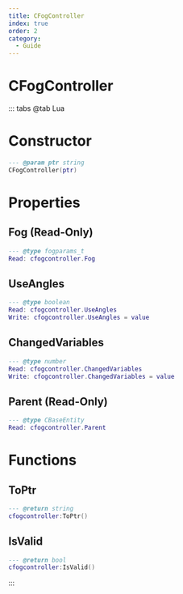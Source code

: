 ```yaml
---
title: CFogController
index: true
order: 2
category:
  - Guide
---
```


# CFogController

::: tabs
@tab Lua
# Constructor
```lua
--- @param ptr string
CFogController(ptr)
```
# Properties
## Fog (Read-Only)
```lua
--- @type fogparams_t
Read: cfogcontroller.Fog
```
## UseAngles 
```lua
--- @type boolean
Read: cfogcontroller.UseAngles
Write: cfogcontroller.UseAngles = value
```
## ChangedVariables 
```lua
--- @type number
Read: cfogcontroller.ChangedVariables
Write: cfogcontroller.ChangedVariables = value
```
## Parent (Read-Only)
```lua
--- @type CBaseEntity
Read: cfogcontroller.Parent
```
# Functions
## ToPtr
```lua
--- @return string
cfogcontroller:ToPtr()
```
## IsValid
```lua
--- @return bool
cfogcontroller:IsValid()
```

:::